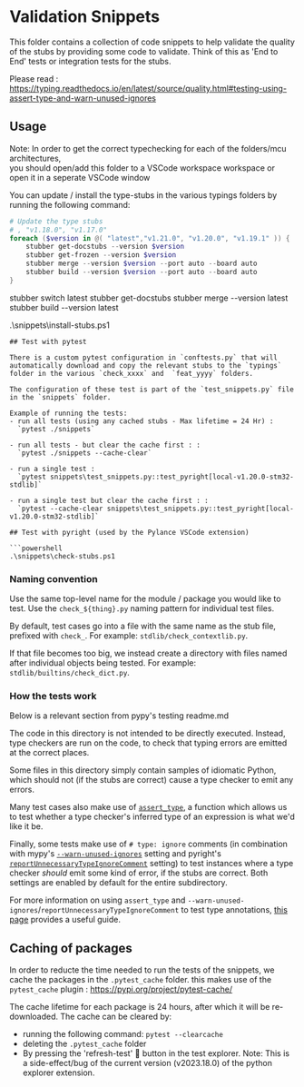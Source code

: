# Validation Snippets

This folder contains a collection of code snippets to help validate the quality of the stubs by providing some code to validate.
Think of this as 'End to End' tests or integration tests for the stubs.


Please read : https://typing.readthedocs.io/en/latest/source/quality.html#testing-using-assert-type-and-warn-unused-ignores

## Usage

Note: In order to get the correct typechecking for each of the folders/mcu architectures,  
you should open/add this folder to a VSCode workspace workspace or open it in a seperate VSCode window

You can update / install the type-stubs in the various typings folders by running the following command:

```powershell
# Update the type stubs
# , "v1.18.0", "v1.17.0"
foreach ($version in @( "latest","v1.21.0", "v1.20.0", "v1.19.1" )) {
    stubber get-docstubs --version $version
    stubber get-frozen --version $version
    stubber merge --version $version --port auto --board auto
    stubber build --version $version --port auto --board auto
}


```	

stubber switch latest
stubber get-docstubs 
stubber merge --version latest
stubber build --version latest

.\snippets\install-stubs.ps1
```
## Test with pytest

There is a custom pytest configuration in `conftests.py` that will automatically download and copy the relevant stubs to the `typings` folder in the various `check_xxxx` and  `feat_yyyy` folders.

The configuration of these test is part of the `test_snippets.py` file in the `snippets` folder.

Example of running the tests:
- run all tests (using any cached stubs - Max lifetime = 24 Hr) :  
  `pytest ./snippets`

- run all tests - but clear the cache first : :  
  `pytest ./snippets --cache-clear`

- run a single test :  
  `pytest snippets\test_snippets.py::test_pyright[local-v1.20.0-stm32-stdlib]`

- run a single test but clear the cache first : :  
  `pytest --cache-clear snippets\test_snippets.py::test_pyright[local-v1.20.0-stm32-stdlib]`

## Test with pyright (used by the Pylance VSCode extension)

```powershell	
.\snippets\check-stubs.ps1
```


### Naming convention

Use the same top-level name for the module / package you would like to test.
Use the `check_${thing}.py` naming pattern for individual test files.

By default, test cases go into a file with the same name as the stub file, prefixed with `check_`.
For example: `stdlib/check_contextlib.py`.

If that file becomes too big, we instead create a directory with files named after individual objects being tested.
For example: `stdlib/builtins/check_dict.py`.


### How the tests work
Below is a relevant section from pypy's testing readme.md

The code in this directory is not intended to be directly executed. Instead,
type checkers are run on the code, to check that typing errors are
emitted at the correct places.

Some files in this directory simply contain samples of idiomatic Python, which
should not (if the stubs are correct) cause a type checker to emit any errors.

Many test cases also make use of
[`assert_type`](https://docs.python.org/3.11/library/typing.html#typing.assert_type),
a function which allows us to test whether a type checker's inferred type of an
expression is what we'd like it be.

Finally, some tests make use of `# type: ignore` comments (in combination with
mypy's
[`--warn-unused-ignores`](https://mypy.readthedocs.io/en/stable/command_line.html#cmdoption-mypy-warn-unused-ignores)
setting and pyright's
[`reportUnnecessaryTypeIgnoreComment`](https://github.com/microsoft/pyright/blob/main/docs/configuration.md#type-check-diagnostics-settings)
setting) to test instances where a type checker *should* emit some kind of
error, if the stubs are correct. Both settings are enabled by default for the entire
subdirectory.

For more information on using `assert_type` and
`--warn-unused-ignores`/`reportUnnecessaryTypeIgnoreComment` to test type
annotations,
[this page](https://typing.readthedocs.io/en/latest/source/quality.html#testing-using-assert-type-and-warn-unused-ignores)
provides a useful guide.

## Caching of packages

In order to reducte the time needed to run the tests of the snippets, we cache the packages in the `.pytest_cache` folder.
this makes use of the `pytest_cache` plugin : https://pypi.org/project/pytest-cache/

The cache lifetime for each package is 24 hours, after which it will be re-downloaded.
The cache can be cleared by:
 -  running the following command: `pytest --clearcache`
 - deleting the `.pytest_cache` folder
 - By pressing the 'refresh-test' 🔄️ button in the test explorer. 
   Note:  This is a side-effect/bug of the current version (v2023.18.0) of the python explorer extension.

